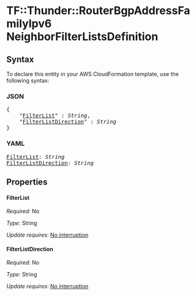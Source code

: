 # TF::Thunder::RouterBgpAddressFamilyIpv6 NeighborFilterListsDefinition

## Syntax

To declare this entity in your AWS CloudFormation template, use the following syntax:

### JSON

<pre>
{
    "<a href="#filterlist" title="FilterList">FilterList</a>" : <i>String</i>,
    "<a href="#filterlistdirection" title="FilterListDirection">FilterListDirection</a>" : <i>String</i>
}
</pre>

### YAML

<pre>
<a href="#filterlist" title="FilterList">FilterList</a>: <i>String</i>
<a href="#filterlistdirection" title="FilterListDirection">FilterListDirection</a>: <i>String</i>
</pre>

## Properties

#### FilterList

_Required_: No

_Type_: String

_Update requires_: [No interruption](https://docs.aws.amazon.com/AWSCloudFormation/latest/UserGuide/using-cfn-updating-stacks-update-behaviors.html#update-no-interrupt)

#### FilterListDirection

_Required_: No

_Type_: String

_Update requires_: [No interruption](https://docs.aws.amazon.com/AWSCloudFormation/latest/UserGuide/using-cfn-updating-stacks-update-behaviors.html#update-no-interrupt)


